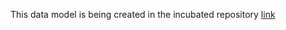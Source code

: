 This data model is being created in the incubated repository [link](https://github.com/smart-data-models/incubated/tree/master/RawWaterManagement/WaterMassBalanceModel)